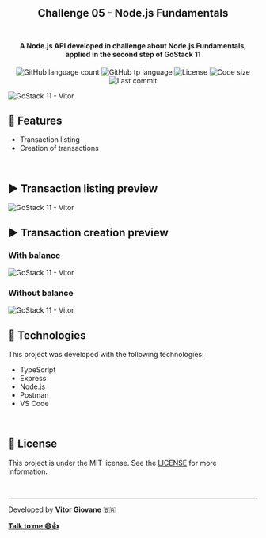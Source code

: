 <h2 align="center">
    <br>
    <br>
    Challenge 05 - Node.js Fundamentals
    <br>
    <br>  
</h2>
<h4 align="center">A Node.js API developed in challenge about Node.js Fundamentals, applied in the second step of GoStack 11</h4>
<p align="center">
  <img alt="GitHub language count" src="https://img.shields.io/github/languages/count/vitorgiovane/gostack11-challenge-05-node.js-fundamentals?color=%2304D361">
  <img alt="GitHub tp language" src="https://img.shields.io/github/languages/top/vitorgiovane/gostack11-challenge-05-node.js-fundamentals">
  <img alt="License" src="https://img.shields.io/badge/license-MIT-%2304D361">
  <img alt="Code size" src="https://img.shields.io/github/languages/code-size/vitorgiovane/gostack11-challenge-05-node.js-fundamentals">
  <img alt="Last commit" src="https://img.shields.io/github/last-commit/vitorgiovane/gostack11-challenge-05-node.js-fundamentals">
</p>

<img alt="GoStack 11 - Vitor" src="https://res.cloudinary.com/vitorgiovane/image/upload/v1586588476/GoStack%2011/79037498-06fa2380-7ba8-11ea-96d1-6d039f72f0cf_ikydr4.png" />  

<br>

## :gem: Features
- Transaction listing
- Creation of transactions

<br>

## :arrow_forward: Transaction listing preview
<img alt="GoStack 11 - Vitor" src="https://res.cloudinary.com/vitorgiovane/image/upload/v1589656634/GoStack%2011/2020-05-16_16-09_swfh0v.png" />

## :arrow_forward: Transaction creation preview
### With balance
<img alt="GoStack 11 - Vitor" src="https://res.cloudinary.com/vitorgiovane/image/upload/v1589656634/GoStack%2011/2020-05-16_16-04_qcubqw.png" />

### Without balance
<img alt="GoStack 11 - Vitor" src="https://res.cloudinary.com/vitorgiovane/image/upload/v1589656634/GoStack%2011/2020-05-16_16-02_d1r2hn.png" />

## :rocket: Technologies
This project was developed with the following technologies:

- TypeScript
- Express
- Node.js
- Postman
- VS Code

<br>

## :page_with_curl: License
This project is under the MIT license. See the [LICENSE](https://github.com/vitorgiovane/gostack11-challenge-05-node.js-fundamentals/blob/master/LICENSE) for more information.

<br>

---
Developed by **Vitor Giovane** <span>&#x1f1e7;&#x1f1f7;</span>

**[Talk to me :smile::thumbsup:](https://www.linkedin.com/in/vitorgiovane)** 
